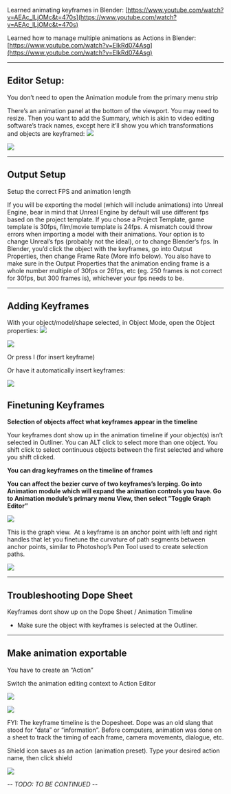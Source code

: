 
Learned animating keyframes in Blender:
[https://www.youtube.com/watch?v=AEAc_lLjOMc&t=470s](https://www.youtube.com/watch?v=AEAc_lLjOMc&t=470s)  

Learned how to manage multiple animations as Actions in Blender:
[https://www.youtube.com/watch?v=ElkRd074Asg](https://www.youtube.com/watch?v=ElkRd074Asg)

---

## Editor Setup:

You don’t need to open the Animation module from the primary menu strip

There’s an animation panel at the bottom of the viewport. You may need to resize. Then you want to add the Summary, which is akin to video editing software’s track names, except here it’ll show you which transformations and objects are keyframed:
![](https://i.imgur.com/35yt8bK.png)

![](https://i.imgur.com/jmYpaOq.png)

---

## Output Setup

Setup the correct FPS and animation length

If you will be exporting the model (which will include animations) into Unreal Engine, bear in mind that Unreal Engine by default will use different fps based on the project template. If you chose a Project Template, game template is 30fps, film/movie template is 24fps. A mismatch could throw errors when importing a model with their animations. Your option is to change Unreal’s fps (probably not the ideal), or to change Blender’s fps. In Blender, you’d click the object with the keyframes, go into Output Properties, then change Frame Rate (More info below). You also have to make sure in the Output Properties that the animation ending frame is a whole number multiple of 30fps or 26fps, etc (eg. 250 frames is not correct for 30fps, but 300 frames is), whichever your fps needs to be.

---

## Adding Keyframes

With your object/model/shape selected, in Object Mode, open the Object properties:
![](https://i.imgur.com/goL7XL4.png)

![](https://i.imgur.com/7RSfI00.png)

Or press I (for insert keyframe)

Or have it automatically insert keyframes:

![](https://i.imgur.com/vIpGXJd.png)

  

## Finetuning Keyframes

**Selection of objects affect what keyframes appear in the timeline**

Your keyframes dont show up in the animation timeline if your object(s) isn’t selected in Outliner. You can ALT click to select more than one object. You shift click to select continuous objects between the first selected and where you shift clicked.

**You can drag keyframes on the timeline of frames**

**You can affect the bezier curve of two keyframes’s lerping. Go into Animation module which will expand the animation controls you have. Go to Animation module’s primary menu View, then select ”Toggle Graph Editor”**

![](https://i.imgur.com/Ppe2ETf.png)

  
This is the graph view.  At a keyframe is an anchor point with left and right handles that let you finetune the curvature of path segments between anchor points, similar to Photoshop’s Pen Tool used to create selection paths.

![](https://i.imgur.com/rZI3mAS.png)

  

---

  
## Troubleshooting Dope Sheet

Keyframes dont show up on the Dope Sheet / Animation Timeline
- Make sure the object with keyframes is selected at the Outliner.

---

## Make animation exportable

You have to create an “Action”

Switch the animation editing context to Action Editor

![](https://i.imgur.com/32DWjGE.png)

![](https://i.imgur.com/No0xJtn.png)


FYI: The keyframe timeline is the Dopesheet. Dope was an old slang that stood for “data” or “information”. Before computers, animation was done on a sheet to track the timing of each frame, camera movements, dialogue, etc.

Shield icon saves as an action (animation preset). Type your desired action name, then click shield

![](https://i.imgur.com/mc03L10.png)


*-- TODO: TO BE CONTINUED --*